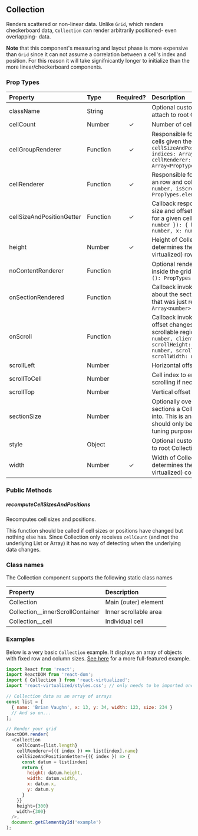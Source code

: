 Collection
---------------

Renders scattered or non-linear data.
Unlike `Grid`, which renders checkerboard data, `Collection` can render arbitrarily positioned- even overlapping- data.

**Note** that this component's measuring and layout phase is more expensive than `Grid` since it can not assume a correlation between a cell's index and position. For this reason it will take signifnicantly longer to initialize than the more linear/checkerboard components.

### Prop Types
| Property | Type | Required? | Description |
|:---|:---|:---:|:---|
| className | String |  | Optional custom CSS class name to attach to root Collection element. |
| cellCount | Number | ✓ | Number of cells in collection. |
| cellGroupRenderer | Function | ✓ | Responsible for rendering a group of cells given their indices.: `({ cellSizeAndPositionGetter:Function, indices: Array<number>, cellRenderer: Function }): Array<PropTypes.node>` |
| cellRenderer | Function | ✓ | Responsible for rendering a cell given an row and column index: `({ index: number, isScrolling: boolean }): PropTypes.element` |
| cellSizeAndPositionGetter | Function | ✓ | Callback responsible for returning size and offset/position information for a given cell (index): `({ index: number }): { height: number, width: number, x: number, y: number }` |
| height | Number | ✓ | Height of Collection; this property determines the number of visible (vs virtualized) rows. |
| noContentRenderer | Function |  | Optional renderer to be rendered inside the grid when `cellCount` is 0: `(): PropTypes.node` |
| onSectionRendered | Function |  | Callback invoked with information about the section of the Collection that was just rendered: `({ indices: Array<number> }): void` |
| onScroll | Function |  | Callback invoked whenever the scroll offset changes within the inner scrollable region: `({ clientHeight: number, clientWidth: number, scrollHeight: number, scrollLeft: number, scrollTop: number, scrollWidth: number }): void` |
| scrollLeft | Number |  | Horizontal offset |
| scrollToCell | Number |  | Cell index to ensure visible (by scrolling if necessary) |
| scrollTop | Number |  | Vertical offset |
| sectionSize | Number |  | Optionally override the size of the sections a Collection's cells are split into. This is an advanced option and should only be used for performance tuning purposes. |
| style | Object |  | Optional custom inline style to attach to root Collection element. |
| width | Number | ✓ | Width of Collection; this property determines the number of visible (vs virtualized) columns. |

### Public Methods

##### recomputeCellSizesAndPositions

Recomputes cell sizes and positions.

This function should be called if cell sizes or positions have changed but nothing else has.
Since Collection only receives `cellCount` (and not the underlying List or Array) it has no way of detecting when the underlying data changes.

### Class names

The Collection component supports the following static class names

| Property | Description |
|:---|:---|
| Collection | Main (outer) element |
| Collection__innerScrollContainer | Inner scrollable area |
| Collection__cell | Individual cell |

### Examples

Below is a very basic `Collection` example. It displays an array of objects with fixed row and column sizes.
[See here](../source/Collection/Collection.example.js) for a more full-featured example.

```javascript
import React from 'react';
import ReactDOM from 'react-dom';
import { Collection } from 'react-virtualized';
import 'react-virtualized/styles.css'; // only needs to be imported once

// Collection data as an array of arrays
const list = [
  { name: 'Brian Vaughn', x: 13, y: 34, width: 123, size: 234 }
  // And so on...
];

// Render your grid
ReactDOM.render(
  <Collection
    cellCount={list.length}
    cellRenderer={({ index }) => list[index].name}
    cellSizeAndPositionGetter={({ index }) => {
      const datum = list[index]
      return {
        height: datum.height,
        width: datum.width,
        x: datum.x,
        y: datum.y
      }
    }}
    height={300}
    width={300}
  />,
  document.getElementById('example')
);
```
